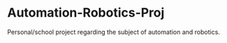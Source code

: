 # Automation-Robotics-Proj
Personal/school project regarding the subject of automation and robotics. 
